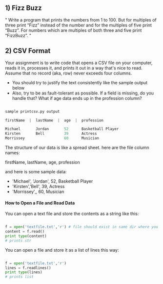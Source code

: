 ## 1) Fizz Buzz

" Write a program that prints the numbers from 1 to 100. But for multiples of three print “Fizz” instead of the number and for the multiples of five print “Buzz”. For numbers which are multiples of both three and five print “FizzBuzz”. " 

## 2) CSV Format

Your assignment is to write code that opens a CSV file on your computer, reads it in, processes it, and prints it out in a way that's nice to read. Assume that no record (aka, row) never exceeds four columns.  

+ You should try to justify the text consistently like the sample output below
+ Also, try to be as fault-tolerant as possible.  If a field is missing, do you handle that? What if age data ends up in the profession column?

````python

sample printcsv.py output

firstName  |  lastName  |  age  |  profession

Michael       Jordan       52      Basketball Player
Kirsten       Bell         39      Actress
Morrissey                  60      Musician       

````

The structure of our data is like a spread sheet.  here are the file column names: 

firstName, lastName, age, profession

and here is some sample data:

+ 'Michael', 'Jordan', 52, Basketball Player
+ 'Kirsten','Bell', 39, Actress
+ 'Morrissey',, 60, Musician

#### How to Open a File and Read Data

You can open a text file and store the contents as a string like this:

````python

f = open('textfile.txt','r') # file should exist in same dir where you're calling your script
content = f.read()
print type(content)
# prints str
````

You can open a file and store it as a list of lines this way:

````python

f = open('textfile.txt','r')
lines = f.readlines()
print type(lines)
# prints list
````



## 
